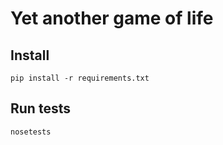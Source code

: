 # Yet another game of life

## Install
    pip install -r requirements.txt

## Run tests
    nosetests
